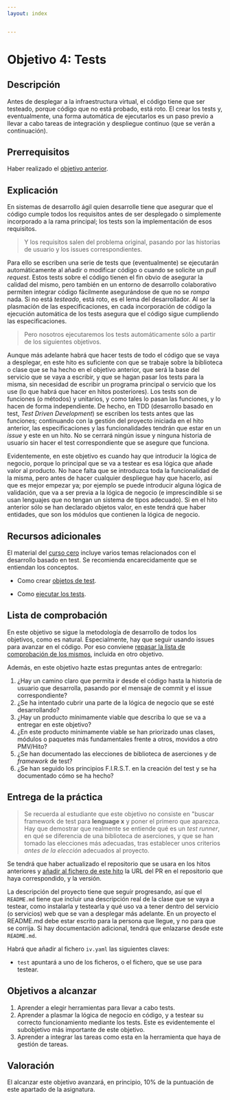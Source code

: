 ```yaml
---
layout: index


---
```

# Objetivo 4: Tests

## Descripción

Antes de desplegar a la infraestructura virtual, el código tiene que
ser testeado, porque código que no está probado, está roto. El crear
los tests y, eventualmente, una forma automática de ejecutarlos es un
paso previo a llevar a cabo tareas de integración y despliegue
continuo (que se verán a continuación).

## Prerrequisitos

Haber realizado el [objetivo
anterior](http://jj.github.io/IV/documentos/proyecto/3.Automatizar).

## Explicación

En sistemas de desarrollo ágil quien desarrolle tiene que asegurar que
el código cumple todos los requisitos antes de ser desplegado o simplemente
incorporado a la rama principal; los tests son la implementación de esos
requisitos.

> Y los requisitos salen del problema original, pasando por las historias de
> usuario y los issues correspondientes.

Para ello se escriben una serie de tests que (eventualmente) se
ejecutarán automáticamente al añadir o modificar código o cuando se
solicite un *pull request*. Estos tests sobre el código tienen el fin obvio de
asegurar la calidad del mismo, pero también en un entorno de
desarrollo colaborativo permiten integrar código fácilmente
asegurándose de que no se *rompa* nada. Si no está *testeado*, está
roto, es el lema del desarrollador. Al ser la plasmación de las
especificaciones, en cada incorporación de código la ejecución
automática de los tests asegura que el código sigue cumpliendo las
especificaciones.

> Pero nosotros ejecutaremos los tests automáticamente sólo a partir de los
> siguientes objetivos.

Aunque más adelante habrá que hacer tests de todo el código que se vaya a
desplegar, en este hito es suficiente con que se trabaje sobre la biblioteca o
clase que se ha hecho en el objetivo anterior, que será la base del servicio que
se vaya a escribir, y que se hagan pasar los tests para la misma, sin necesidad
de escribir un programa principal o servicio que los use (lo que habrá que hacer
en hitos posteriores). Los tests son de funciones (o métodos) y unitarios, y
como tales lo pasan las funciones, y lo hacen de forma independiente. De hecho,
en TDD (desarrollo basado en test, *Test Driven Development*) se escriben los
tests antes que las funciones; continuando con la gestión del proyecto iniciada
en el hito anterior, las especificaciones y las funcionalidades tendrán que
estar en un *issue* y este en un hito. No se cerrará ningún issue y ninguna
historia de usuario sin hacer el test correspondiente que se asegure que
funciona.

Evidentemente, en este objetivo es cuando hay que introducir la lógica de
negocio, porque lo principal que se va a testear es esa lógica que añade valor
al producto. No hace falta que se introduzca toda la funcionalidad de la misma,
pero antes de hacer cualquier despliegue hay que hacerlo, así que es mejor
empezar ya; por ejemplo se puede introducir alguna lógica de validación, que va
a ser previa a la lógica de negocio (e imprescindible si se usan lenguajes que
no tengan un sistema de tipos adecuado).  Si en el hito anterior sólo se han
declarado objetos valor, en este tendrá que haber entidades, que son los módulos
que contienen la lógica de negocio.

## Recursos adicionales

El material del [curso cero](https://jj.github.io/curso-tdd) incluye
varios temas relacionados con el desarrollo basado en test. Se
recomienda encarecidamente que se entiendan los conceptos.

* Como crear
  [objetos de test](https://jj.github.io/curso-tdd/temas/tests-unitarios-organizaci%C3%B3n.html).

* Como [ejecutar los tests](https://jj.github.io/curso-tdd/temas/tests-unitarios.html).

## Lista de comprobación

En este objetivo se sigue la metodología de desarrollo de todos los objetivos,
como es natural. Especialmente, hay que seguir usando issues para avanzar en el
código. Por eso conviene [repasar la lista de comprobación de los
mismos](https://jj.github.io/IV/documentos/proyecto/2.Entidad#lista-de-comprobaci%C3%B3n),
incluida en otro objetivo.

Además, en este objetivo hazte estas preguntas antes de entregarlo:

1. ¿Hay un camino claro que permita ir desde el código hasta la historia de
   usuario que desarrolla, pasando por el mensaje de commit y el issue
   correspondiente?
2. ¿Se ha intentado cubrir una parte de la lógica de negocio que se
   esté desarrollando?
3. ¿Hay un producto mínimamente viable que describa lo que se va a entregar en
   este objetivo?
4. ¿En este producto mínimamente viable se han priorizado unas clases,
   módulos o paquetes más fundamentales frente a otros, movidos a otro
   PMV/Hito?
5. ¿Se han documentado las elecciones de biblioteca de aserciones y de
   *framework* de test?
6. ¿Se han seguido los principios F.I.R.S.T. en la creación del test y
   se ha documentado cómo se ha hecho?

## Entrega de la práctica

> Se recuerda al estudiante que este objetivo no consiste en "buscar
   framework de test para **lenguage x** y poner el primero que
   aparezca.  Hay que demostrar que realmente se entiende qué es un
   *test runner*, en qué se diferencia de una biblioteca de
   aserciones, y que se han tomado las elecciones más adecuadas, tras
   establecer unos criterios *antes de la elección* adecuados al
   proyecto.
   
Se tendrá que haber actualizado el repositorio que se usara en los hitos
anteriores y
[añadir al fichero de este hito](https://github.com/JJ/IV-21-22/blob/master/practicas/objetivo-4)
la URL del PR en el repositorio que haya correspondido, y la versión.

La descripción del proyecto tiene que seguir progresando, así que el
`README.md` tiene que incluir una descripción real de la clase que se vaya a
testear, como instalarla y testearla y qué uso va a tener dentro del servicio
(o servicios) web que se van a desplegar más adelante. En un proyecto el
README.md debe estar escrito para la persona que llegue, y no para que se
corrija. Si hay documentación adicional, tendrá que enlazarse desde este
`README.md`.

Habrá que añadir al fichero `iv.yaml` las siguientes claves:

* `test` apuntará a uno de los ficheros, o el fichero, que se use para
  testear.

## Objetivos a alcanzar

1. Aprender a elegir herramientas para llevar a cabo tests.
2. Aprender a plasmar la lógica de negocio en código, y a testear su
   correcto funcionamiento mediante los tests. Este es evidentemente
   el subobjetivo más importante de este objetivo.
3. Aprender a integrar las tareas como esta en la herramienta que haya de
   gestión de tareas.

## Valoración

El alcanzar este objetivo avanzará, en principio, 10% de la puntuación de este
apartado de la asignatura.
